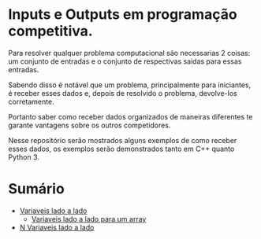 # Inputs e Outputs em programação competitiva.

Para resolver qualquer problema computacional são necessarias 2 coisas: um conjunto de entradas e o conjunto de respectivas saidas para essas entradas.

Sabendo disso é notável que um problema, principalmente para iniciantes, é receber esses dados e, depois de resolvido o problema, devolve-los corretamente.


Portanto saber como receber dados organizados de maneiras diferentes te garante vantagens sobre os outros competidores.

Nesse repositório serão mostrados alguns exemplos de como receber esses dados, os exemplos serão demonstrados tanto em C++ quanto Python 3.

# Sumário

* [Variaveis lado a lado](side_a_side/readme.md)
    * [Variaveis lado a lado para um array](Nside_a_side_Array/readme.md)
* [N Variaveis lado a lado](Nside_a_side/readme.md)

